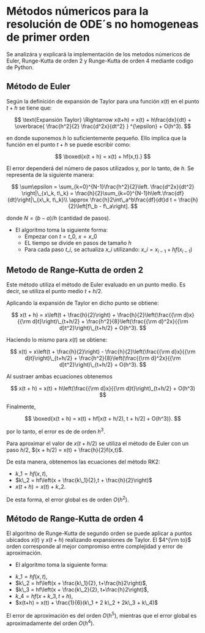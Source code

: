 # Métodos númericos para la resolución de ODE´s no homogeneas de primer orden

Se analizára y explicará la implementación de los metodos númericos de Euler, Runge-Kutta de orden 2 y Runge-Kutta de orden 4 mediante codigo de Python. 

## Método de Euler

Según la definición de expansión de Taylor para una función $x(t)$ en el punto $t+h$ se tiene que:
 
$$
\text{Expansión Taylor} \Rightarrow x(t+h) = x(t) + h\frac{dx}{dt} + \overbrace{ \frac{h^2}{2} \frac{d^2x}{dt^2} } ^{\epsilon} + O(h^3).
$$

en donde suponemos $h$ lo suficientemente pequeño. Ello implica que la función en el punto $t+h$ se puede escribir como:

$$
\boxed{x(t + h) = x(t) + hf(x,t).}
$$

El error dependerá del número de pasos utilizados y, por lo tanto, de $h$. Se representa de la siguiente manera:  

$$
\sum\epsilon = \sum_{k=0}^{N-1}\frac{h^2}{2}\left. \frac{d^2x}{dt^2} \right|\_{x\_k, t\_k} = \frac{h}{2}\sum_{k=0}^{N-1}h\left.\frac{df}{dt}\right|\_{x\_k, t\_k}\\
\approx \frac{h}2\int\_a^b\frac{df}{dt}d t = \frac{h}{2}\left[f\_b - f\_a\right].
$$

donde $N = (b-a)/h$ (cantidad de pasos). 

* El algoritmo toma la siguiente forma:
  - Empezar con $t = t\_0$, $x = x\_0$
  - EL tiempo se divide en pasos de tamaño $h$
  - Para cada paso $t\_i$, se actualiza $x\_i$ utilizando: $x\_i = x_{i-1} + hf(x_{i-1})$

## Metodo de Range-Kutta de orden 2 

Este método utiliza el método de Euler evaluado en un punto medio. Es decir, se utiliza el punto medio $t + h/2$. 

Aplicando la expansión de Taylor en dicho punto se obtiene: 

$$
x(t + h) = x\left(t + \frac{h}{2}\right) + \frac{h}{2}\left(\frac{{\rm d}x}{{\rm d}t}\right)\_{t+h/2} + \frac{h^2}{8}\left(\frac{{\rm d}^2x}{{\rm d}t^2}\right)\_{t+h/2} + O(h^3).
$$

Haciendo lo mismo para $x(t)$ se obtiene: 

$$
x(t) = x\left(t + \frac{h}{2}\right) - \frac{h}{2}\left(\frac{{\rm d}x}{{\rm d}t}\right)\_{t+h/2} + \frac{h^2}{8}\left(\frac{{\rm d}^2x}{{\rm d}t^2}\right)\_{t+h/2} + O(h^3).
$$

Al sustraer ambas ecuaciones obtenemos

$$
x(t + h) = x(t) + h\left(\frac{{\rm d}x}{{\rm d}t}\right)_{t+h/2} + O(h^3)
$$

Finalmente,

$$
\boxed{x(t + h) = x(t) + hf[x(t + h/2), t + h/2] + O(h^3)}.
$$

por lo tanto, el error es de de orden $h^3$.


Para aproximar el valor de $x(t + h/2)$ se utiliza el método de Euler con un paso $h/2$, $(x + h/2) = x(t) + \frac{h}{2}f(x,t)$. 


De esta manera, obtenemos las ecuaciones del método RK2:
* $k\_1 = hf(x,t),$
* $k\_2 = hf\left(x + \frac{k\_1}{2},t + \frac{h}{2}\right)$
* $x(t + h) = x(t) + k\_2$.

De esta forma, el error global es de orden $O(h^2)$. 

## Método de Range-Kutta de orden 4

El algoritmo de Runge-Kutta de segundo orden se puede aplicar a puntos ubicados $x(t)$ y $x(t + h)$ realizando expansiones de Taylor. El $4^{\rm to}$ orden corresponde al mejor compromiso entre complejidad y error de aproximación.

* El algoritmo toma la siguiente forma:
- $k\_1 = hf(x, t)$,
- $k\_2 = hf\left(x + \frac{k\_1}{2}, t+\frac{h}2\right)$,
- $k\_3 = hf\left(x + \frac{k\_2}{2}, t+\frac{h}2\right)$,
- $k\_4 = hf\left(x + k\_3, t + h \right)$,
- $x(t+h) = x(t) + \frac{1}{6}(k\_1 + 2 k\_2 + 2k\_3 + k\_4)$

El error de aproximación es del orden $O(h^5)$, mientras que el error global es aproximadamente del orden $O(h^4)$.
    

